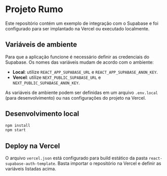 # Projeto Rumo

Este repositório contém um exemplo de integração com o Supabase e foi configurado para ser implantado na Vercel ou executado localmente.

## Variáveis de ambiente

Para que a aplicação funcione é necessário definir as credenciais do Supabase. Os nomes das variáveis mudam de acordo com o ambiente:

- **Local**: utilize `REACT_APP_SUPABASE_URL` e `REACT_APP_SUPABASE_ANON_KEY`.
- **Vercel**: utilize `NEXT_PUBLIC_SUPABASE_URL` e `NEXT_PUBLIC_SUPABASE_ANON_KEY`.

As variáveis de ambiente podem ser definidas em um arquivo `.env.local` (para desenvolvimento) ou nas configurações do projeto na Vercel.

## Desenvolvimento local

```bash
npm install
npm start
```

## Deploy na Vercel

O arquivo `vercel.json` está configurado para build estático da pasta `react-supabase-auth-template`. Basta importar o repositório na Vercel e definir as variáveis listadas acima.
